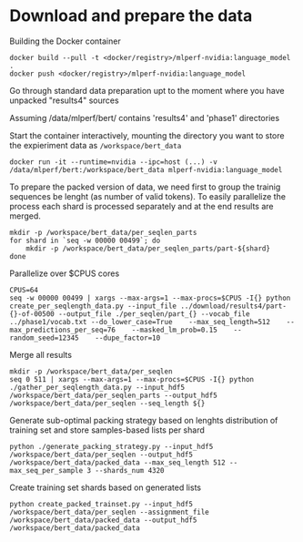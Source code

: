 # Download and prepare the data

Building the Docker container
```shell
docker build --pull -t <docker/registry>/mlperf-nvidia:language_model .
docker push <docker/registry>/mlperf-nvidia:language_model
```

Go through standard data preparation upt to the moment where you have unpacked "results4" sources

Assuming /data/mlperf/bert/ contains 'results4' and 'phase1' directories

Start the container interactively, mounting the directory you want to store the expieriment data as `/workspace/bert_data`
```
docker run -it --runtime=nvidia --ipc=host (...) -v /data/mlperf/bert:/workspace/bert_data mlperf-nvidia:language_model
```

To prepare the packed version of data, we need first to group the trainig sequences be lenght (as number of valid tokens). To easily parallelize the process each shard is processed separately and at the end results are merged.
```
mkdir -p /workspace/bert_data/per_seqlen_parts
for shard in `seq -w 00000 00499`; do
    mkdir -p /workspace/bert_data/per_seqlen_parts/part-${shard}
done
```

Parallelize over $CPUS cores
```
CPUS=64
seq -w 00000 00499 | xargs --max-args=1 --max-procs=$CPUS -I{} python create_per_seqlength_data.py --input_file ../download/results4/part-{}-of-00500 --output_file ./per_seqlen/part_{} --vocab_file ../phase1/vocab.txt --do_lower_case=True    --max_seq_length=512    --max_predictions_per_seq=76    --masked_lm_prob=0.15    --random_seed=12345    --dupe_factor=10
```

Merge all results
```
mkdir -p /workspace/bert_data/per_seqlen
seq 0 511 | xargs --max-args=1 --max-procs=$CPUS -I{} python ./gather_per_seqlength_data.py --input_hdf5 /workspace/bert_data/per_seqlen_parts --output_hdf5 /workspace/bert_data/per_seqlen --seq_length ${}
```

Generate sub-optimal packing strategy based on lenghts distribution of training set and store samples-based lists per shard
```
python ./generate_packing_strategy.py --input_hdf5 /workspace/bert_data/per_seqlen --output_hdf5 /workspace/bert_data/packed_data --max_seq_length 512 --max_seq_per_sample 3 --shards_num 4320 
```

Create training set shards based on generated lists
```
python create_packed_trainset.py --input_hdf5 /workspace/bert_data/per_seqlen --assignment_file /workspace/bert_data/packed_data --output_hdf5 /workspace/bert_data/packed_data
```
